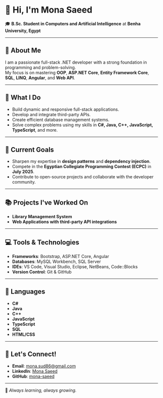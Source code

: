 # 👋 Hi, I'm Mona Saeed  
🎓 **B.Sc. Student in Computers and Artificial Intelligence** at **Benha University, Egypt**

---

## 🌟 About Me  
I am a passionate full-stack .NET developer with a strong foundation in programming and problem-solving.  
My focus is on mastering **OOP**, **ASP.NET Core**, **Entity Framework Core**, **SQL**, **LINQ**, **Angular**, and **Web API**.

---

## 🚀 What I Do  
- Build dynamic and responsive full-stack applications.  
- Develop and integrate third-party APIs.  
- Create efficient database management systems.  
- Solve complex problems using my skills in **C#, Java, C++, JavaScript, TypeScript**, and more.

---

## 🎯 Current Goals  
- Sharpen my expertise in **design patterns** and **dependency injection**.  
- Compete in the **Egyptian Collegiate Programming Contest (ECPC)** in **July 2025**.  
- Contribute to open-source projects and collaborate with the developer community.

---

## 📚 Projects I've Worked On  
- **Library Management System**  
- **Web Applications with third-party API integrations**

---

## 💻 Tools & Technologies  
- **Frameworks**: Bootstrap, ASP.NET Core, Angular  
- **Databases**: MySQL Workbench, SQL Server  
- **IDEs**: VS Code, Visual Studio, Eclipse, NetBeans, Code::Blocks  
- **Version Control**: Git & GitHub  

---

## 💬 Languages  
- **C#**  
- **Java**  
- **C++**  
- **JavaScript**  
- **TypeScript**  
- **SQL**  
- **HTML/CSS**  

---

## 📩 Let's Connect!  
- **Email**: [mona.sud86@gmail.com](mailto:mona.sud86@gmail.com)  
- **LinkedIn**: [Mona Saeed](https://www.linkedin.com/in/mona-saeed12?utm_source=share&utm_campaign=share_via&utm_content=profile&utm_medium=android_app)  
- **GitHub**: [mona-saeed]([https://github.com/mona-saeed](https://github.com/MonaSaeedDev))  

---

🌟 *Always learning, always growing.*
